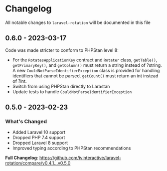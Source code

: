 # Changelog

All notable changes to `laravel-rotation` will be documented in this file

## 0.6.0 - 2023-03-17

Code was made stricter to conform to PHPStan level 8:

- For the `RotatesApplicationKey` contract and `Rotater` class, `getTable()`, `getPrimaryKey()`, and `getColumn()` must return a string instead of ?string. A new `CouldNotParseIdentifierException` class is provided for handling identifiers that cannot be parsed. `getCount()` must return an int instead of ?int.
- Switch from using PHPStan directly to Larastan
- Update tests to handle `CouldNotParseIdentifierException`

## 0.5.0 - 2023-02-23

### What's Changed

- Added Laravel 10 support
- Dropped PHP 7.4 support
- Dropped Laravel 8 support
- Improved typing according to PHPStan recommendations

**Full Changelog**: https://github.com/ivinteractive/laravel-rotation/compare/v0.4.1...v0.5.0